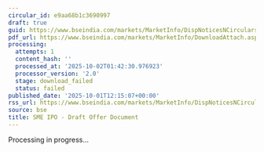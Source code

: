 ```yaml
---
circular_id: e9aa68b1c3690997
draft: true
guid: https://www.bseindia.com/markets/MarketInfo/DispNoticesNCirculars.aspx?Noticeid={D8B0A72B-637C-463A-9218-231F6ADBE43B}&noticeno=20251001-41&dt=10/01/2025&icount=41&totcount=83&flag=0
pdf_url: https://www.bseindia.com/markets/MarketInfo/DownloadAttach.aspx?id=20251001-41&attachedId=
processing:
  attempts: 1
  content_hash: ''
  processed_at: '2025-10-02T01:42:30.976923'
  processor_version: '2.0'
  stage: download_failed
  status: failed
published_date: '2025-10-01T12:15:07+00:00'
rss_url: https://www.bseindia.com/markets/MarketInfo/DispNoticesNCirculars.aspx?Noticeid={D8B0A72B-637C-463A-9218-231F6ADBE43B}&noticeno=20251001-41&dt=10/01/2025&icount=41&totcount=83&flag=0
source: bse
title: SME IPO - Draft Offer Document
---
```


Processing in progress...